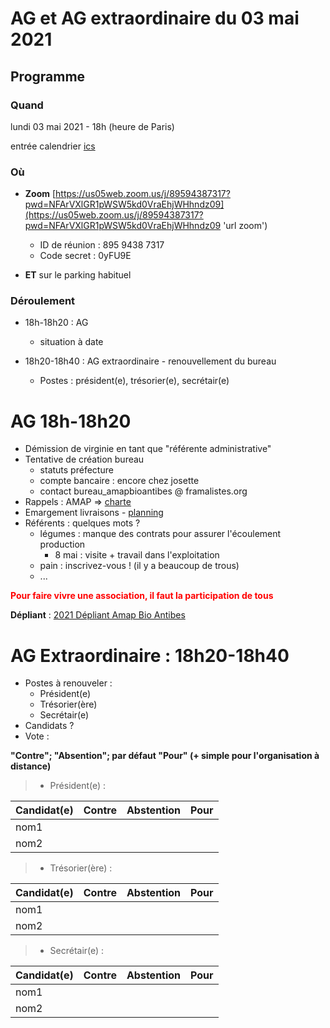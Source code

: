 # AG et AG extraordinaire du 03 mai 2021

## Programme

### Quand

lundi 03 mai 2021 - 18h (heure de Paris)

entrée calendrier [ics](2021-05-03_ag_age.ics)

### Où

- **Zoom**
  [https://us05web.zoom.us/j/89594387317?pwd=NFArVXlGR1pWSW5kd0VraEhjWHhndz09](https://us05web.zoom.us/j/89594387317?pwd=NFArVXlGR1pWSW5kd0VraEhjWHhndz09 'url zoom')

  - ID de réunion : 895 9438 7317
  - Code secret : 0yFU9E

- **ET** sur le parking habituel

### Déroulement

- 18h-18h20 : AG

  - situation à date

- 18h20-18h40 : AG extraordinaire - renouvellement du bureau
  - Postes : président(e), trésorier(e), secrétair(e)

# AG 18h-18h20

- Démission de virginie en tant que "référente administrative"
- Tentative de création bureau
  - statuts préfecture
  - compte bancaire : encore chez josette
  - contact bureau_amapbioantibes @ framalistes.org
- Rappels : AMAP => [charte](https://www.lesamapdeprovence.org/-La-Charte-des-AMAP,231-.html)
- Emargement livraisons - [planning](https://docs.google.com/spreadsheets/d/1kQtIHbiuz1QfO3mC2KlxSeN1LE4OISM_5VZG32BGA3s/edit#gid=161623625)
- Référents : quelques mots ?
  - légumes : manque des contrats pour assurer l'écoulement production
    - 8 mai : visite + travail dans l'exploitation
  - pain : inscrivez-vous ! (il y a beaucoup de trous)
  - ...

**<span style="color:red">Pour faire vivre une association, il faut la participation de tous</span>**

**Dépliant** : [2021 Dépliant Amap Bio Antibes](2021_Flyer_AMAP_Bio_Antibes_a4.pdf 'Dépliant')

# AG Extraordinaire : 18h20-18h40

- Postes à renouveler :
  - Président(e)
  - Trésorier(ère)
  - Secrétair(e)
- Candidats ?
- Vote :

**"Contre"; "Absention"; par défaut "Pour" (+ simple pour l'organisation à distance)**

> - Président(e) :

| Candidat(e) | Contre | Abstention | Pour |
| ----------- | ------ | ---------- | ---- |
| nom1        |        |            |      |
| nom2        |        |            |      |

> - Trésorier(ère) :

| Candidat(e) | Contre | Abstention | Pour |
| ----------- | ------ | ---------- | ---- |
| nom1        |        |            |      |
| nom2        |        |            |      |

> - Secrétair(e) :

| Candidat(e) | Contre | Abstention | Pour |
| ----------- | ------ | ---------- | ---- |
| nom1        |        |            |      |
| nom2        |        |            |      |
